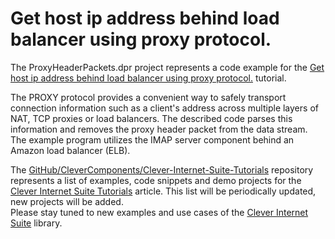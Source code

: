 # Get host ip address behind load balancer using proxy protocol.

The ProxyHeaderPackets.dpr project represents a code example for the [Get host ip address behind load balancer using proxy protocol.](https://www.clevercomponents.com/portal/kb/a84/get-host-ip-address-behind-load-balancer-using-proxy-protocol_.aspx) tutorial.   

The PROXY protocol provides a convenient way to safely transport connection information such as a client's address across multiple layers of NAT, TCP proxies or load balancers. The described code parses this information and removes the proxy header packet from the data stream. The example program utilizes the IMAP server component behind an Amazon load balancer (ELB).   

The [GitHub/CleverComponents/Clever-Internet-Suite-Tutorials](https://github.com/CleverComponents/Clever-Internet-Suite-Tutorials) repository represents a list of examples, code snippets and demo projects for the [Clever Internet Suite Tutorials](https://www.clevercomponents.com/articles/article035/) article. This list will be periodically updated, new projects will be added.   
Please stay tuned to new examples and use cases of the [Clever Internet Suite](https://www.clevercomponents.com/products/inetsuite/) library.
